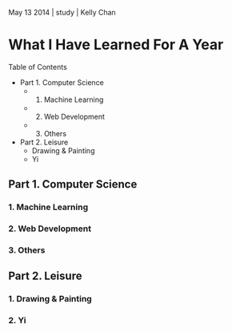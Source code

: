 May 13 2014 | study | Kelly Chan
# What I Have Learned For A Year

Table of Contents
- Part 1. Computer Science
    - 1. Machine Learning
    - 2. Web Development
    - 3. Others
- Part 2. Leisure
    - Drawing & Painting
    - Yi

## Part 1. Computer Science

### 1. Machine Learning
### 2. Web Development
### 3. Others

## Part 2. Leisure

### 1. Drawing & Painting
### 2. Yi
